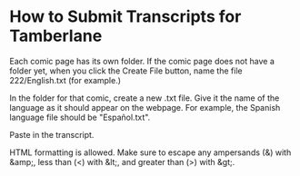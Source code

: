 # How to Submit Transcripts for Tamberlane

Each comic page has its own folder. If the comic page does not have a folder yet, when you click the Create File button, name the file 222/English.txt (for example.)

In the folder for that comic, create a new .txt file. Give it the name of the language as it should appear on the webpage. For example, the Spanish language file should be "Español.txt".

Paste in the transcript.

HTML formatting is allowed. Make sure to escape any ampersands (&) with &amp;amp;, less than (<) with &amp;lt;, and greater than (>) with &amp;gt;.
